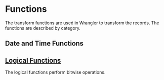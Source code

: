 # Functions

The transform functions are used in Wrangler to transform the records. The functions are described by category.

## Date and Time Functions

## [Logical Functions](Logical)
The logical functions perform bitwise operations.
